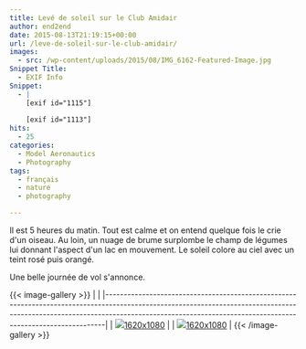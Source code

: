 ```yaml
---
title: Levé de soleil sur le Club Amidair
author: end2end
date: 2015-08-13T21:19:15+00:00
url: /leve-de-soleil-sur-le-club-amidair/
images:
  - src: /wp-content/uploads/2015/08/IMG_6162-Featured-Image.jpg
Snippet Title:
  - EXIF Info
Snippet:
  - |
    [exif id="1115"]
    
    [exif id="1113"]
hits:
  - 25
categories:
  - Model Aeronautics
  - Photography
tags:
  - français
  - nature
  - photography

---
```

Il est 5 heures du matin. Tout est calme et on entend quelque fois le crie d'un oiseau. Au loin, un nuage de brume surplombe le champ de légumes lui donnant l'aspect d'un lac en mouvement. Le soleil colore au ciel avec un teint rosé puis orangé.

Une belle journée de vol s'annonce.


{{< image-gallery >}}
| <!-- -->                                                                                                                                                                                                                                 |
|------------------------------------------------------------------------------------------------------------------------------------------------------------------------------------------------------------------------------------------|
| [![](http://www.end2endzone.com/wp-content/uploads/2015/08/IMG_6162_LR5.jpg)](http://www.end2endzone.com/wp-content/uploads/2015/08/IMG_6162_LR5.jpg)[1620x1080](http://www.end2endzone.com/wp-content/uploads/2015/08/IMG_6162_LR5.jpg) |
| [![](http://www.end2endzone.com/wp-content/uploads/2015/08/IMG_6159_LR5.jpg)](http://www.end2endzone.com/wp-content/uploads/2015/08/IMG_6159_LR5.jpg)[1620x1080](http://www.end2endzone.com/wp-content/uploads/2015/08/IMG_6159_LR5.jpg) |
{{< /image-gallery >}}
